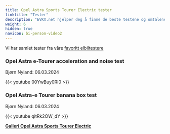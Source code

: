 ```yaml
---
title: Opel Astra Sports Tourer Electric tester
linktitle: "Tester"
description: "EVKX.net hjelper deg å finne de beste testene og omtalene av denne modellen."
weight: 6
hidden: true
navicon: bi-person-video2
---
```

Vi har samlet tester fra våre [favoritt elbiltestere](../../../../../guides/evreviewers/)

<div class="container text-center shadow p-2 pe-4 mb-5 bg-body-tertiary rounded border">
<h3>Opel Astra e-Tourer acceleration and noise test</h3>
<p>Bjørn Nyland: 06.03.2024</p>

{{< youtube 00YwBuy0RI0 >}}

</div>
<div class="container text-center shadow p-2 pe-4 mb-5 bg-body-tertiary rounded border">
<h3>Opel Astra-e Tourer banana box test</h3>
<p>Bjørn Nyland: 06.03.2024</p>

{{< youtube qitRk2OW_dY >}}

</div>
<div class="mt-3 mb-3">
<a href="../gallery/" class="text-decoration-none text-black">
<strong><i class="bi-arrow-left"></i>Galleri  </strong>
</a>
<a href="../" class="text-decoration-none text-black float-end">
<strong>Opel Astra Sports Tourer Electric <i class="bi-arrow-right"></i></strong>
</a>
</div>
